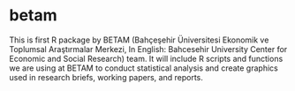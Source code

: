 # betam

This is first R package by BETAM (Bahçeşehir Üniversitesi Ekonomik ve Toplumsal Araştırmalar Merkezi, In English: Bahcesehir University Center for Economic and Social Research) team. It will include R scripts and functions we are using at BETAM to conduct statistical analysis and create graphics used in research briefs, working papers, and reports.   
